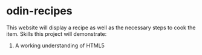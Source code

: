 # odin-recipes

This website will display a recipe as well as the necessary steps to cook the item. 
Skills this project will demonstrate:
1. A working understanding of HTML5 
